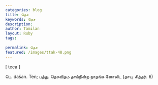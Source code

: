 ```yaml
---
categories: blog
title: தெச
keywords: தெச
description: 
author: Tamilan
layout: Ruby
tags: 
 
permalink: தெச
featured: /images/ttak-48.png
---
```

  
[ teca ]  
  
பெ. dašan. Ten; பத்து. தெசவிதம தாய்நின்ற நாதங்க ளோலிட (தாயு. சித்தர். 6)